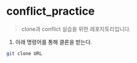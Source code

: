 # conflict_practice
> clone과 conflict 실습을 위한 레포지토리입니다.

1. 아래 명령어를 통해 클론을 받는다.
```bash
git clone URL
```
